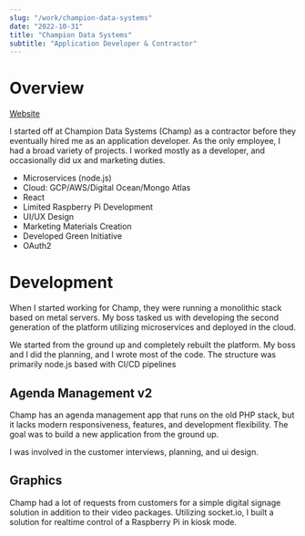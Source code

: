 ```yaml
---
slug: "/work/champion-data-systems"
date: "2022-10-31"
title: "Champion Data Systems"
subtitle: "Application Developer & Contractor"
---
```


# Overview
[Website](https://champds.com)

I started off at Champion Data Systems (Champ) as a contractor before they eventually hired me as an application developer. As the only employee, I had a broad variety of projects. I worked mostly as a developer, and occasionally did ux and marketing duties.

- Microservices (node.js)
- Cloud: GCP/AWS/Digital Ocean/Mongo Atlas
- React
- Limited Raspberry Pi Development
- UI/UX Design
- Marketing Materials Creation
- Developed Green Initiative
- OAuth2

# Development

When I started working for Champ, they were running a monolithic stack based on metal servers. My boss tasked us with developing the second generation of the platform utilizing microservices and deployed in the cloud.

We started from the ground up and completely rebuilt the platform. My boss and I did the planning, and I wrote most of the code. The structure was primarily node.js based with CI/CD pipelines 

## Agenda Management v2

Champ has an agenda management app that runs on the old PHP stack, but it lacks modern responsiveness, features, and development flexibility. The goal was to build a new application from the ground up.

I was involved in the customer interviews, planning, and ui design.

## Graphics

Champ had a lot of requests from customers for a simple digital signage solution in addition to their video packages. Utilizing socket.io, I built a solution for realtime control of a Raspberry Pi in kiosk mode.